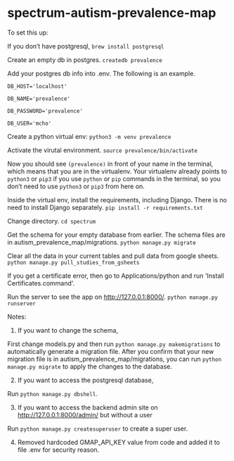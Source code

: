 # spectrum-autism-prevalence-map

To set this up:

If you don’t have postgresql,
`brew install postgresql`

Create an empty db in postgres.
`createdb prevalence`

Add your postgres db info into .env. The following is an example.

```
DB_HOST='localhost'

DB_NAME='prevalence'

DB_PASSWORD='prevalence'

DB_USER='mcho'
```

Create a python virtual env:
`python3 -m venv prevalence`

Activate the virutal environment.
`source prevalence/bin/activate`

Now you should see `(prevalence)` in front of your name in the terminal, which means that you are in the virtualenv. Your virtualenv already points to `python3` or `pip3` if you use `python` or `pip` commands in the terminal, so you don’t need to use `python3` or `pip3` from here on.

Inside the virtual env, install the requirements, including Django. There is no need to install Django separately.
`pip install -r requirements.txt`

Change directory.
`cd spectrum`

Get the schema for your empty database from earlier. The schema files are in autism_prevalence_map/migrations. 
`python manage.py migrate`

Clear all the data in your current tables and pull data from google sheets.
`python manage.py pull_studies_from_gsheets`

If you get a certificate error, then go to Applications/python and run 'Install Certificates.command'.

Run the server to see the app on http://127.0.0.1:8000/.
`python manage.py runserver`

Notes:

1. If you want to change the schema,

First change models.py and then run `python manage.py makemigrations` to automatically generate a migration file. After you confirm that your new migration file is in autism_prevalence_map/migrations, you can run `python manage.py migrate` to apply the changes to the database.

2. If you want to access the postgresql database,

Run `python manage.py dbshell`.

3. If you want to access the backend admin site on http://127.0.0.1:8000/admin/ but without a user

Run `python manage.py createsuperuser` to create a super user.

4. Removed hardcoded GMAP_API_KEY value from code and added it to file .env for security reason.